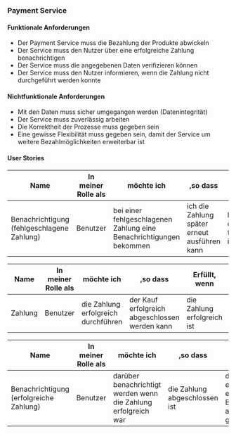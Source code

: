 ### Payment Service

#### Funktionale Anforderungen

- Der Payment Service muss die Bezahlung der Produkte abwickeln
- Der Service muss den Nutzer über eine erfolgreiche Zahlung benachrichtigen
- Der Service muss die angegebenen Daten verifizieren können
- Der Service muss den Nutzer informieren, wenn die Zahlung nicht durchgeführt werden konnte

#### Nichtfunktionale Anforderungen

- Mit den Daten muss sicher umgegangen werden (Datenintegrität)
- Der Service muss zuverlässig arbeiten
- Die Korrektheit der Prozesse muss gegeben sein
- Eine gewisse Flexibilität muss gegeben sein, damit der Service um weitere Bezahlmöglichkeiten erweiterbar ist

#### User Stories

| Name                                        | In meiner Rolle als | möchte ich                                                   | ,so dass                                     | Erfüllt, wenn                                   | Priorität |
| ------------------------------------------- | ------------------- | ------------------------------------------------------------ | -------------------------------------------- | ----------------------------------------------- | --------- |
| Benachrichtigung  (fehlgeschlagene Zahlung) | Benutzer            | bei einer fehlgeschlagenen Zahlung eine Benachrichtigungen bekommen | ich die Zahlung später erneut ausführen kann | Benutzer weiß ob die Zahlung fehlgeschlagen ist | Muss      |

| Name    | In meiner Rolle als | möchte ich                          | ,so dass                                       | Erfüllt, wenn               | Priorität |
| ------- | ------------------- | ----------------------------------- | ---------------------------------------------- | --------------------------- | --------- |
| Zahlung | Benutzer            | die Zahlung erfolgreich durchführen | der Kauf erfolgreich abgeschlossen werden kann | die Zahlung erfolgreich ist | Muss      |

| Name                                    | In meiner Rolle als | möchte ich                                                   | ,so dass                       | Erfüllt, wenn                                                | Priorität |
| --------------------------------------- | ------------------- | ------------------------------------------------------------ | ------------------------------ | ------------------------------------------------------------ | --------- |
| Benachrichtigung (erfolgreiche Zahlung) | Benutzer            | darüber benachrichtigt werden wenn die Zahlung erfolgreich war | die Zahlung  abgeschlossen ist | die Zahlung erfolgt ist und eine Benachrichtigung an den Nutzer gesendet wurde | Muss      |


